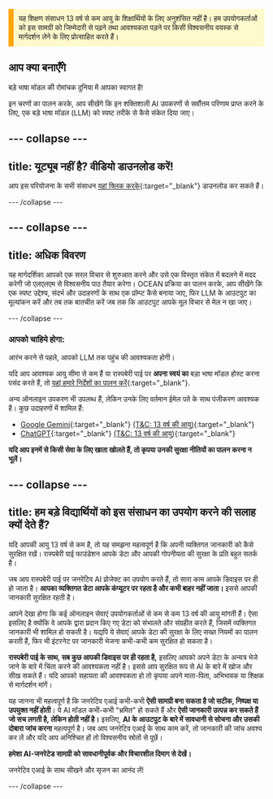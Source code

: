 <p style='border-left: solid; border-width:10px; border-color: #FFA500; background-color: #FFFACD; padding: 10px;'>
यह शिक्षण संसाधन 13 वर्ष से कम आयु के शिक्षार्थियों के लिए अनुशंसित नहीं है। हम उपयोगकर्ताओं को इस सामग्री को जिम्मेदारी से पढ़ने तथा आवश्यकता पड़ने पर किसी विश्वसनीय वयस्क से मार्गदर्शन लेने के लिए प्रोत्साहित करते हैं।
</p>

## आप क्या बनाएँगे

बड़े भाषा मॉडल की रोमांचक दुनिया में आपका स्वागत है!

इन चरणों का पालन करके, आप सीखेंगे कि इन शक्तिशाली AI उपकरणों से सर्वोत्तम परिणाम प्राप्त करने के लिए, एक बड़े भाषा मॉडल (LLM) को स्पष्ट तरीके से कैसे संकेत दिया जाए।

--- collapse ---
---
title: यूट्यूब नहीं है? वीडियो डाउनलोड करें!
---

आप इस परियोजना के सभी संसाधन [यहां क्लिक करके](https://rpf.io/p/hi-IN/ai-LLM-prompt-go){:target="_blank"} डाउनलोड कर सकते हैं।

--- /collapse ---

--- collapse ---
---
title: अधिक विवरण
---

यह मार्गदर्शिका आपको एक सरल विचार से शुरुआत करने और उसे एक विस्तृत संकेत में बदलने में मदद करेगी जो एलएलएम से विश्वसनीय पाठ तैयार करेगा। OCEAN प्रक्रिया का पालन करके, आप सीखेंगे कि एक स्पष्ट उद्देश्य, संदर्भ और उदाहरणों के साथ एक प्रॉम्प्ट कैसे बनाया जाए, फिर LLM के आउटपुट का मूल्यांकन करें और तब तक बातचीत करें जब तक कि आउटपुट आपके मूल विचार से मेल न खा जाए।

--- /collapse ---

### आपको चाहिये होगा:

आरंभ करने से पहले, आपको LLM तक पहुंच की आवश्यकता होगी।

यदि आप आवश्यक आयु सीमा से कम हैं या रास्पबेरी पाई पर **अपना स्वयं का** बड़ा भाषा मॉडल होस्ट करना पसंद करते हैं, तो [यहां हमारे निर्देशों का पालन करें](https://projects.raspberrypi.org/hi-IN/projects/llm-rpi){:target="_blank"}.

अन्य ऑनलाइन उपकरण भी उपलब्ध हैं, लेकिन उनके लिए वर्तमान ईमेल पते के साथ पंजीकरण आवश्यक है। कुछ उदाहरणों में शामिल हैं:

- [Google Gemini](https://gemini.google.com/){:target="_blank"} [(T&C: 13 वर्ष की आयु)](https://support.google.com/gemini/answer/13278668?hl=hi&sjid=4615182518814008810-EU#zippy=%2Ccant-access-this-service){:target="_blank"}
- [ChatGPT](https://www.chat.openai.org){:target="_blank"} [(T&C: 13 वर्ष की आयु)](https://help.openai.com/en/articles/8313401-is-chatgpt-safe-for-all-ages){:target="_blank"}

**यदि आप इनमें से किसी सेवा के लिए खाता खोलते हैं, तो कृपया उनकी सुरक्षा नीतियों का पालन करना न भूलें।**

--- collapse ---
---
title: हम बड़े विद्यार्थियों को इस संसाधन का उपयोग करने की सलाह क्यों देते हैं?
---

यदि आपकी आयु 13 वर्ष से कम है, तो यह समझना महत्वपूर्ण है कि अपनी व्यक्तिगत जानकारी को कैसे सुरक्षित रखें। रास्पबेरी पाई फाउंडेशन आपके डेटा और आपकी गोपनीयता की सुरक्षा के प्रति बहुत सतर्क है।

जब आप रास्पबेरी पाई पर जनरेटिव AI प्रोजेक्ट का उपयोग करते हैं, तो सारा काम आपके डिवाइस पर ही हो जाता है। **आपका व्यक्तिगत डेटा आपके कंप्यूटर पर रहता है और कभी बाहर नहीं जाता।** इससे आपकी जानकारी सुरक्षित रहती है।

आपने देखा होगा कि कई ऑनलाइन सेवाएं उपयोगकर्ताओं से कम से कम 13 वर्ष की आयु मांगती हैं। ऐसा इसलिए है क्योंकि वे आपके द्वारा प्रदान किए गए डेटा को संभालते और संग्रहीत करते हैं, जिसमें व्यक्तिगत जानकारी भी शामिल हो सकती है। यद्यपि ये सेवाएं आपके डेटा की सुरक्षा के लिए सख्त नियमों का पालन करती हैं, फिर भी इंटरनेट पर जानकारी भेजना कभी-कभी कम सुरक्षित हो सकता है।

**रास्पबेरी पाई के साथ, सब कुछ आपकी डिवाइस पर ही रहता है,** इसलिए आपको अपने डेटा के अन्यत्र भेजे जाने के बारे में चिंता करने की आवश्यकता नहीं है। इससे आप सुरक्षित रूप से AI के बारे में खोज और सीख सकते हैं। यदि आपको सहायता की आवश्यकता हो तो कृपया अपने माता-पिता, अभिभावक या शिक्षक से मार्गदर्शन मांगें।

यह जानना भी महत्वपूर्ण है कि जनरेटिव एआई कभी-कभी **ऐसी सामग्री बना सकता है जो सटीक, निष्पक्ष या उपयुक्त नहीं होती**। ये AI मॉडल कभी-कभी "भ्रमित" हो सकते हैं और **ऐसी जानकारी उत्पन्न कर सकते हैं जो सच लगती है, लेकिन होती नहीं है।** इसलिए, **AI के आउटपुट के बारे में सावधानी से सोचना और उसकी दोबारा जांच करना** महत्वपूर्ण है। जब आप जनरेटिव एआई के साथ काम करें, तो जानकारी की जांच अवश्य कर लें और यदि आप अनिश्चित हों तो विश्वसनीय स्रोतों से पूछें।

**हमेशा AI-जनरेटेड सामग्री को सावधानीपूर्वक और विचारशील दिमाग से देखें।**

जनरेटिव एआई के साथ सीखने और सृजन का आनंद लें!

--- /collapse ---

